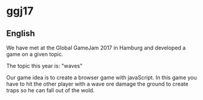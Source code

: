 # ggj17

## English

We have met at the Global GameJam 2017 in Hamburg and developed a game on a given topic.

The topic this year is: "waves"

Our game idea is to create a browser game with javaScript. In this game you have to hit the other
 player with a wave ore damage the ground to create traps so he can fall out of the wold.